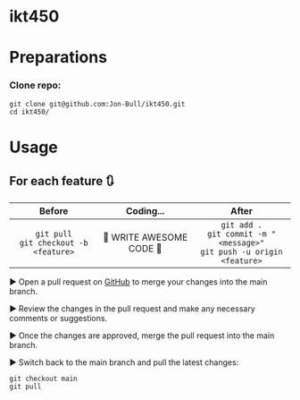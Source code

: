 # ikt450


# Preparations
### Clone repo:
	git clone git@github.com:Jon-Bull/ikt450.git
    cd ikt450/

# Usage 

## For each feature 🔃 

|              Before              |              Coding...            |              After               |
:---------------------------------:|:---------------------------------:|:---------------------------------:
| ```git pull``` <br /> ```git checkout -b <feature>```  |     🌟 WRITE AWESOME CODE 🌟      | ```git add .``` <br /> ```git commit -m "<message>"``` <br /> ```git push -u origin <feature>```|

▶️ Open a pull request on [GitHub](https://github.com/Jon-Bull/ikt450/pulls) to merge your changes into the main branch.

▶️ Review the changes in the pull request and make any necessary comments or suggestions.

▶️ Once the changes are approved, merge the pull request into the main branch.

▶️ Switch back to the main branch and pull the latest changes:
	
	git checkout main
	git pull
	
